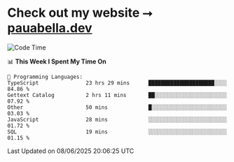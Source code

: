 # Check out my website ⭢ [pauabella.dev](https://pauabella.dev)

<!--START_SECTION:waka-->
![Code Time](http://img.shields.io/badge/Code%20Time-4%2C513%20hrs%2059%20mins-blue)

📊 **This Week I Spent My Time On** 

```text
💬 Programming Languages: 
TypeScript               23 hrs 29 mins      █████████████████████░░░░   84.86 % 
Gettext Catalog          2 hrs 11 mins       ██░░░░░░░░░░░░░░░░░░░░░░░   07.92 % 
Other                    50 mins             █░░░░░░░░░░░░░░░░░░░░░░░░   03.03 % 
JavaScript               28 mins             ░░░░░░░░░░░░░░░░░░░░░░░░░   01.72 % 
SQL                      19 mins             ░░░░░░░░░░░░░░░░░░░░░░░░░   01.15 % 
```


 Last Updated on 08/06/2025 20:06:25 UTC
<!--END_SECTION:waka-->
